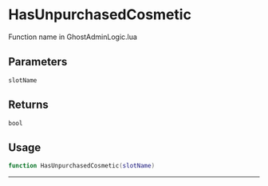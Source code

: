 # HasUnpurchasedCosmetic
Function name in GhostAdminLogic.lua
## Parameters
`slotName`
## Returns
`bool`
## Usage
```lua
function HasUnpurchasedCosmetic(slotName)
```
---
